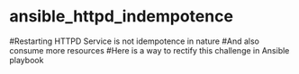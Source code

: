 # ansible_httpd_indempotence

#Restarting HTTPD Service is not idempotence in nature 
#And also consume more resources 
#Here is a way to rectify this challenge in Ansible playbook
